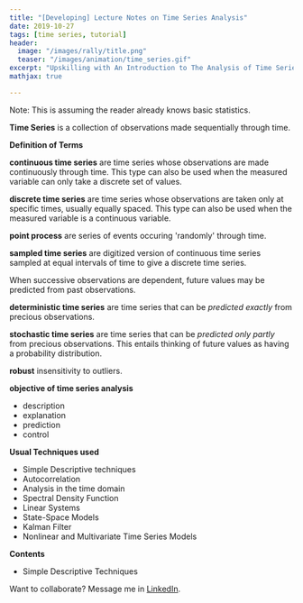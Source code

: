 ```yaml
---
title: "[Developing] Lecture Notes on Time Series Analysis"
date: 2019-10-27
tags: [time series, tutorial]
header:
  image: "/images/rally/title.png"
  teaser: "/images/animation/time_series.gif"
excerpt: "Upskilling with An Introduction to The Analysis of Time Series by Chris Chatfield."
mathjax: true

---
```

<div id="fb-root"></div>
<script async defer src="https://connect.facebook.net/en_US/sdk.js#xfbml=1&version=v3.2"></script>

Note: This is assuming the reader already knows basic statistics.

**Time Series** is a collection of observations made sequentially through time.

**Definition of Terms**

**continuous time series**
are time series whose observations are made continuously through time. This type can also be used when the measured variable can only take a discrete set of values.

**discrete time series**
are time series whose observations are taken only at specific times, usually equally spaced. This type can also be used when the measured variable is a continuous variable.

**point process**
are series of events occuring 'randomly' through time.

**sampled time series**
are digitized version of continuous time series sampled at equal intervals of time to give a discrete time series.

When successive observations are dependent, future values may be predicted from past observations.

**deterministic time series**
are time series that can be *predicted exactly* from precious observations.

**stochastic time series**
are time series that can be *predicted only partly* from precious observations. This entails thinking of future values as having a probability distribution.

**robust**
insensitivity to outliers.

**objective of time series analysis**
+ description
+ explanation
+ prediction
+ control

**Usual Techniques used**
+ Simple Descriptive techniques
+ Autocorrelation
+ Analysis in the time domain
+ Spectral Density Function
+ Linear Systems
+ State-Space Models
+ Kalman Filter
+ Nonlinear and Multivariate Time Series Models


**Contents**
+ Simple Descriptive Techniques

Want to collaborate? Message me in [LinkedIn](https://ph.linkedin.com/in/albertyumol).

<script async src="//pagead2.googlesyndication.com/pagead/js/adsbygoogle.js"></script>
<script>
  (adsbygoogle = window.adsbygoogle || []).push({
    google_ad_client: "ca-pub-6410209740119334",
    enable_page_level_ads: true
  });
</script>

<div class="fb-comments" data-href="https://albertyumol.github.io/" data-numposts="5"></div>
